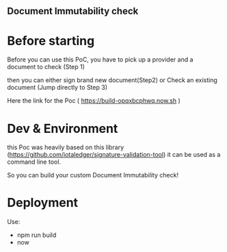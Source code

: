   ## Document Immutability check

  # Before starting

  Before you can use this PoC, you have to pick up a provider and a document to check (Step 1)
  
  then you can either sign brand new document(Step2) or Check an existing document (Jump directly to Step 3)
  
  Here the link for the Poc ( https://build-opqxbcphwq.now.sh )

 # Dev & Environment
 
 this Poc was heavily based on this library (https://github.com/iotaledger/signature-validation-tool) it can be used as a command line tool.
 
 So you can build your custom Document Immutability check!
 
 # Deployment
 
 Use:
 
 - npm run build
 - now
 
